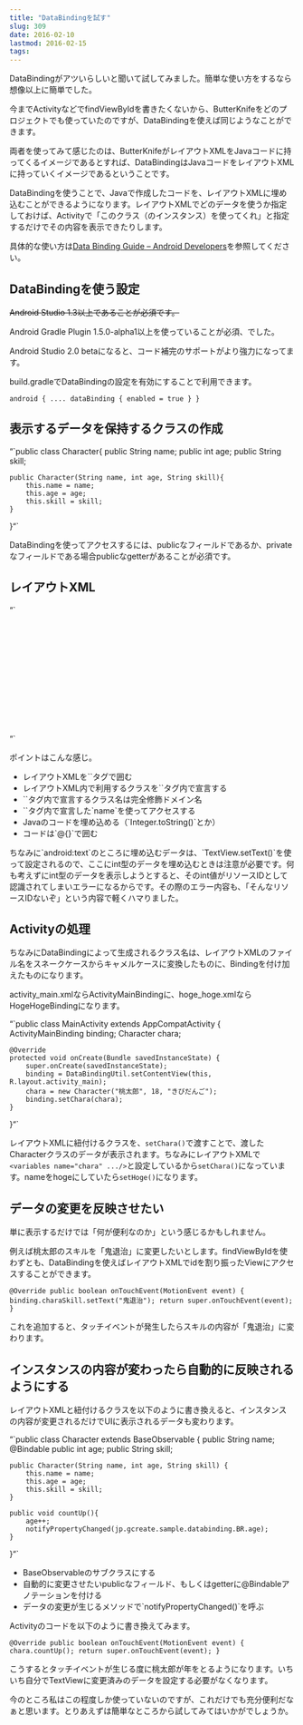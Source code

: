 ```yaml
---
title: "DataBindingを試す"
slug: 309
date: 2016-02-10
lastmod: 2016-02-15
tags: 
---
```


DataBindingがアツいらしいと聞いて試してみました。簡単な使い方をするなら想像以上に簡単でした。

今までActivityなどでfindViewByIdを書きたくないから、ButterKnifeをどのプロジェクトでも使っていたのですが、DataBindingを使えば同じようなことができます。

両者を使ってみて感じたのは、ButterKnifeがレイアウトXMLをJavaコードに持ってくるイメージであるとすれば、DataBindingはJavaコードをレイアウトXMLに持っていくイメージであるということです。

DataBindingを使うことで、Javaで作成したコードを、レイアウトXMLに埋め込むことができるようになります。レイアウトXMLでどのデータを使うか指定しておけば、Activityで「このクラス（のインスタンス）を使ってくれ」と指定するだけでその内容を表示できたりします。

具体的な使い方は<a href="http://developer.android.com/intl/ja/tools/data-binding/guide.html">Data Binding Guide &#8211; Android Developers</a>を参照してください。


## DataBindingを使う設定


<del datetime="2016-02-15T04:28:12+00:00">Android Studio 1.3以上であることが必須です。</del>

Android Gradle Plugin 1.5.0-alpha1以上を使っていることが必須、でした。

Android Studio 2.0 betaになると、コード補完のサポートがより強力になってます。

build.gradleでDataBindingの設定を有効にすることで利用できます。

<code>android {
    ....
    dataBinding {
        enabled = true
    }
}</code>


## 表示するデータを保持するクラスの作成


&#8220;`public class Character{
    public String name;
    public int age;
    public String skill;

<pre><code>public Character(String name, int age, String skill){
    this.name = name;
    this.age = age;
    this.skill = skill;
}
</code></pre>

}&#8220;`

DataBindingを使ってアクセスするには、publicなフィールドであるか、privateなフィールドである場合publicなgetterがあることが必須です。


## レイアウトXML


&#8220;`<?xml version="1.0" encoding="utf-8"?>
<layout
    xmlns:android="http://schemas.android.com/apk/res/android"
    xmlns:tools="http://schemas.android.com/tools"
    >

<pre><code><data>
    <variable
        name="chara"
        type="jp.gcreate.sample.databinding.Character"
        />
</data>

<LinearLayout
    android:layout_width="match_parent"
    android:layout_height="match_parent"
    android:orientation="vertical"
    android:paddingBottom="@dimen/activity_vertical_margin"
    android:paddingLeft="@dimen/activity_horizontal_margin"
    android:paddingRight="@dimen/activity_horizontal_margin"
    android:paddingTop="@dimen/activity_vertical_margin"
    tools:context="jp.gcreate.sample.databinding.MainActivity"
    >

    <TextView
        android:id="@+id/chara_name"
        android:layout_width="wrap_content"
        android:layout_height="wrap_content"
        android:text="@{chara.name}"
        />

    <TextView
        android:id="@+id/chara_age"
        android:layout_width="wrap_content"
        android:layout_height="wrap_content"
        android:text="@{Integer.toString(chara.age)}"
        />

    <TextView
        android:id="@+id/chara_skill"
        android:layout_width="wrap_content"
        android:layout_height="wrap_content"
        android:text="@{chara.skill}"
        />

</LinearLayout>
</code></pre>

</layout>&#8220;`

ポイントはこんな感じ。

<ul>
<li>レイアウトXMLを`<layout>`タグで囲む</li>
<li>レイアウトXML内で利用するクラスを`<data>`タグ内で宣言する</li>
<li>`<data>`タグ内で宣言するクラス名は完全修飾ドメイン名</li>
<li>`<variables>`タグ内で宣言した`name`を使ってアクセスする</li>
<li>Javaのコードを埋め込める（`Integer.toString()`とか）</li>
<li>コードは`@{}`で囲む</li>
</ul>
ちなみに`android:text`のところに埋め込むデータは、`TextView.setText()`を使って設定されるので、ここにint型のデータを埋め込むときは注意が必要です。何も考えずにint型のデータを表示しようとすると、そのint値がリソースIDとして認識されてしまいエラーになるからです。その際のエラー内容も、「そんなリソースIDないぞ」という内容で軽くハマりました。


## Activityの処理


ちなみにDataBindingによって生成されるクラス名は、レイアウトXMLのファイル名をスネークケースからキャメルケースに変換したものに、Bindingを付け加えたものになります。

activity_main.xmlならActivityMainBindingに、hoge_hoge.xmlならHogeHogeBindingになります。

&#8220;`public class MainActivity extends AppCompatActivity {
    ActivityMainBinding binding;
    Character chara;

<pre><code>@Override
protected void onCreate(Bundle savedInstanceState) {
    super.onCreate(savedInstanceState);
    binding = DataBindingUtil.setContentView(this, R.layout.activity_main);
    chara = new Character("桃太郎", 18, "きびだんご");
    binding.setChara(chara);
}
</code></pre>

}&#8220;`

レイアウトXMLに紐付けるクラスを、`setChara()`で渡すことで、渡したCharacterクラスのデータが表示されます。ちなみにレイアウトXMLで`<variables name="chara" .../>`と設定しているから`setChara()`になっています。nameをhogeにしていたら`setHoge()`になります。


## データの変更を反映させたい


単に表示するだけでは「何が便利なのか」という感じるかもしれません。

例えば桃太郎のスキルを「鬼退治」に変更したいとします。findViewByIdを使わずとも、DataBindingを使えばレイアウトXMLでidを割り振ったViewにアクセスすることができます。

<code>@Override
    public boolean onTouchEvent(MotionEvent event) {
        binding.charaSkill.setText("鬼退治");
        return super.onTouchEvent(event);
    }</code>

これを追加すると、タッチイベントが発生したらスキルの内容が「鬼退治」に変わります。


## インスタンスの内容が変わったら自動的に反映されるようにする


レイアウトXMLと紐付けるクラスを以下のように書き換えると、インスタンスの内容が変更されるだけでUIに表示されるデータも変わります。

&#8220;`public class Character extends BaseObservable {
    public String name;
    @Bindable
    public int age;
    public String skill;

<pre><code>public Character(String name, int age, String skill) {
    this.name = name;
    this.age = age;
    this.skill = skill;
}

public void countUp(){
    age++;
    notifyPropertyChanged(jp.gcreate.sample.databinding.BR.age);
}
</code></pre>

}&#8220;`

<ul>
<li>BaseObservableのサブクラスにする</li>
<li>自動的に変更させたいpublicなフィールド、もしくはgetterに@Bindableアノテーションを付ける</li>
<li>データの変更が生じるメソッドで`notifyPropertyChanged()`を呼ぶ</li>
</ul>
Activityのコードを以下のように書き換えてみます。

<code>@Override
    public boolean onTouchEvent(MotionEvent event) {
        chara.countUp();
        return super.onTouchEvent(event);
    }</code>

こうするとタッチイベントが生じる度に桃太郎が年をとるようになります。いちいち自分でTextViewに変更済みのデータを設定する必要がなくなります。

今のところ私はこの程度しか使っていないのですが、これだけでも充分便利だなぁと思います。とりあえずは簡単なところから試してみてはいかがでしょうか。


  